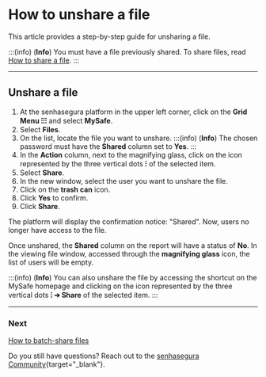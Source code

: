 # How to unshare a file

This article provides a step-by-step guide for unsharing a file.

:::(info) (**Info**)
You must have a file previously shared. To share files, read [How to share a file](/v3-32/docs/mysafe-file-share).
:::
***
## Unshare a file

1. At the senhasegura platform in the upper left corner, click on the **Grid Menu ⁝⁝⁝** and select **MySafe**.
2. Select **Files**. 
3. On the list, locate the file you want to unshare.
    :::(info) (**Info**)
    The chosen password must have the **Shared** column set to **Yes**.
    :::
4. In the **Action** column, next to the magnifying glass, click on the icon represented by the three vertical dots **⁝** of the selected item.
5. Select **Share**.
6. In the new window, select the user you want to unshare the file.
7. Click on the **trash can** icon.
8. Click **Yes** to confirm.
9. Click **Share**.

The platform will display the confirmation notice: "Shared". Now, users no longer have access to the file.

Once unshared, the **Shared** column on the report will have a status of **No**. In the viewing file window, accessed through the **magnifying glass** icon, the list of users will be empty.

:::(info) (**Info**)
You can also unshare the file by accessing the shortcut on the MySafe homepage and clicking on the icon represented by the three vertical dots **⁝ ➔ Share** of the selected item.
:::
***
### Next
[How to batch-share files](/v3-32/docs/mysafe-files-batch-share)

Do you still have questions? Reach out to the [senhasegura Community](https://community.senhasegura.io/){target="_blank"}.